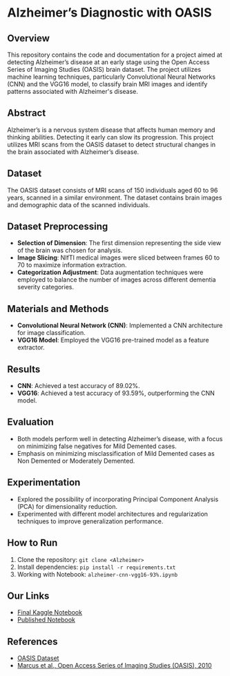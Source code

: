 # Alzheimer’s Diagnostic with OASIS

## Overview
This repository contains the code and documentation for a project aimed at detecting Alzheimer’s disease at an early stage using the Open Access Series of Imaging Studies (OASIS) brain dataset. The project utilizes machine learning techniques, particularly Convolutional Neural Networks (CNN) and the VGG16 model, to classify brain MRI images and identify patterns associated with Alzheimer's disease.

## Abstract
Alzheimer’s is a nervous system disease that affects human memory and thinking abilities. Detecting it early can slow its progression. This project utilizes MRI scans from the OASIS dataset to detect structural changes in the brain associated with Alzheimer’s disease.

## Dataset
The OASIS dataset consists of MRI scans of 150 individuals aged 60 to 96 years, scanned in a similar environment. The dataset contains brain images and demographic data of the scanned individuals.

## Dataset Preprocessing
- **Selection of Dimension**: The first dimension representing the side view of the brain was chosen for analysis.
- **Image Slicing**: NIfTI medical images were sliced between frames 60 to 70 to maximize information extraction.
- **Categorization Adjustment**: Data augmentation techniques were employed to balance the number of images across different dementia severity categories.

## Materials and Methods
- **Convolutional Neural Network (CNN)**: Implemented a CNN architecture for image classification.
- **VGG16 Model**: Employed the VGG16 pre-trained model as a feature extractor.

## Results
- **CNN**: Achieved a test accuracy of 89.02%.
- **VGG16**: Achieved a test accuracy of 93.59%, outperforming the CNN model.

## Evaluation
- Both models perform well in detecting Alzheimer’s disease, with a focus on minimizing false negatives for Mild Demented cases.
- Emphasis on minimizing misclassification of Mild Demented cases as Non Demented or Moderately Demented.

## Experimentation
- Explored the possibility of incorporating Principal Component Analysis (PCA) for dimensionality reduction.
- Experimented with different model architectures and regularization techniques to improve generalization performance.

## How to Run
1. Clone the repository: `git clone <Alzheimer>`
2. Install dependencies: `pip install -r requirements.txt`
3. Working with Notebook: `alzheimer-cnn-vgg16-93%.ipynb`

## Our Links
- [Final Kaggle Notebook](https://www.kaggle.com/code/karmansinghbains/original-oasis2-alzheimer-with-data-transformation)
- [Published Notebook](https://www.kaggle.com/code/singhjagpreet096/oasis-brain-analysis-with-transfer-learning-vgg16)

## References
- [OASIS Dataset](https://www.oasis-brains.org/)
- [Marcus et al., Open Access Series of Imaging Studies (OASIS), 2010](https://www.ncbi.nlm.nih.gov/pubmed/20950613)
